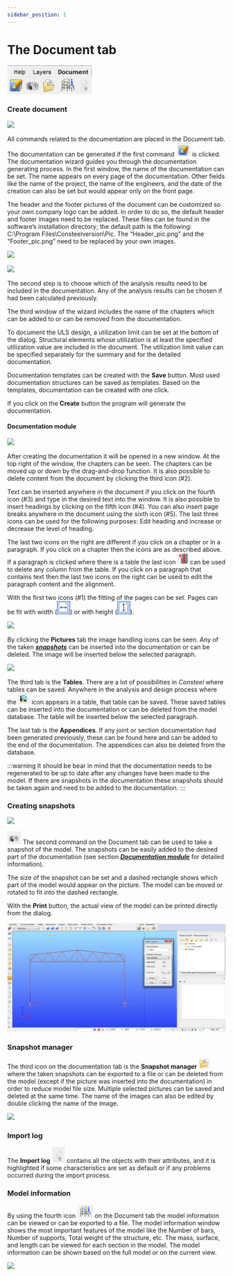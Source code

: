 ```yaml
---
sidebar_position: 1
---
```

# The Document tab



![](./img/wp-content-uploads-2021-04-13.1-Document-tab-CS17-2.png)


<!-- /wp:image -->

<!-- wp:paragraph -->

<!-- /wp:paragraph -->

<!-- wp:paragraph -->

<!-- /wp:paragraph -->

<!-- wp:heading {"level":3} -->

### Create document

<!-- /wp:heading -->

<!-- wp:image {"align":"right","id":22333,"width":468,"height":352,"sizeSlug":"full","linkDestination":"media"} -->

[![](https://Consteelsoftware.com/wp-content/uploads/2021/06/dial_doc_new_3_1.png)](./img/wp-content-uploads-2021-06-dial_doc_new_3_1.png)

<!-- /wp:image -->

<!-- wp:paragraph {"align":"justify"} -->

All commands related to the documentation are placed in the Document tab. The documentation can be generated if the first command ![](./img/wp-content-uploads-2021-04-cmd_doc_new.png) is clicked. The documentation wizard guides you through the documentation generating process. In the first window, the name of the documentation can be set. The name appears on every page of the documentation. Other fields like the name of the project, the name of the engineers, and the date of the creation can also be set but would appear only on the front page.

<!-- /wp:paragraph -->

<!-- wp:paragraph -->

The header and the footer pictures of the document can be customized so your own company logo can be added. In order to do so, the default header and footer images need to be replaced. These files can be found in the software’s installation directory; the default path is the following: C:\\Program Files\\Consteelversion\\Pic. The “Header_pic.png” and the “Footer_pic.png” need to be replaced by your own images.

<!-- /wp:paragraph -->

<!-- wp:image {"align":"right","id":22345,"width":259,"height":429,"sizeSlug":"full","linkDestination":"media"} -->

[![](https://Consteelsoftware.com/wp-content/uploads/2021/06/dial_doc_new_3_3.png)](./img/wp-content-uploads-2021-06-dial_doc_new_3_3.png)

<!-- /wp:image -->

<!-- wp:image {"align":"right","id":22339,"width":194,"height":145,"sizeSlug":"full","linkDestination":"media"} -->

[![](https://Consteelsoftware.com/wp-content/uploads/2021/06/dial_doc_new_3_2.png)](./img/wp-content-uploads-2021-06-dial_doc_new_3_2.png)

<!-- /wp:image -->

<!-- wp:paragraph -->

The second step is to choose which of the analysis results need to be included in the documentation. Any of the analysis results can be chosen if had been calculated previously.

<!-- /wp:paragraph -->

<!-- wp:paragraph {"align":"justify"} -->

The third window of the wizard includes the name of the chapters which can be added to or can be removed from the documentation.

<!-- /wp:paragraph -->

<!-- wp:paragraph {"align":"justify"} -->

To document the ULS design, a utilization limit can be set at the bottom of the dialog. Structural elements whose utilization is at least the specified utilization value are included in the document. The utilization limit value can be specified separately for the summary and for the detailed documentation.

<!-- /wp:paragraph -->

<!-- wp:paragraph {"align":"justify"} -->

Documentation templates can be created with the **Save** button. Most used documentation structures can be saved as templates. Based on the templates, documentation can be created with one click.

<!-- /wp:paragraph -->

<!-- wp:paragraph {"align":"justify"} -->

If you click on the **Create** button the program will generate the documentation.

<!-- /wp:paragraph -->

<!-- wp:spacer -->

<!-- /wp:spacer -->

<!-- wp:heading {"level":4} -->

#### Documentation module

<!-- /wp:heading -->

<!-- wp:image {"align":"right","id":9646,"width":290,"height":270,"sizeSlug":"large","linkDestination":"media"} -->

[![](https://Consteelsoftware.com/wp-content/uploads/2021/04/14-1-documentation_module.png)](./img/wp-content-uploads-2021-04-14-1-documentation_module.png)

<!-- /wp:image -->

<!-- wp:paragraph {"align":"justify"} -->

After creating the documentation it will be opened in a new window. At the top right of the window, the chapters can be seen. The chapters can be moved up or down by the drag-and-drop function. It is also possible to delete content from the document by clicking the third icon (#2).

<!-- /wp:paragraph -->

<!-- wp:paragraph {"align":"justify"} -->

Text can be inserted anywhere in the document if you click on the fourth icon (#3) and type in the desired text into the window. It is also possible to insert headings by clicking on the fifth icon (#4). You can also insert page breaks anywhere in the document using the sixth icon (#5). The last three icons can be used for the following purposes: Edit heading and increase or decrease the level of heading.

<!-- /wp:paragraph -->

<!-- wp:paragraph {"align":"justify"} -->

The last two icons on the right are different if you click on a chapter or in a paragraph. If you click on a chapter then the icons are as described above. If a paragraph is clicked where there is a table the last icon ![](./img/wp-content-uploads-2021-04-14-2-1-1-delete-column-from-the-table.png) can be used to delete any column from the table. If you click on a paragraph that contains text then the last two icons on the right can be used to edit the paragraph content and the alignment.

<!-- /wp:paragraph -->

<!-- wp:columns -->

<!-- wp:column -->

<!-- wp:paragraph -->

With the first two icons (#1) the fitting of the pages can be set. Pages can be fit with width (![](./img/wp-content-uploads-2021-04-14-1-width.png)) or with height (![](./img/wp-content-uploads-2021-04-14-1-height.png)).

<!-- /wp:paragraph -->

<!-- /wp:column -->

<!-- wp:column -->

<!-- wp:image {"align":"center","id":9653,"sizeSlug":"large","linkDestination":"media"} -->

[![](https://Consteelsoftware.com/wp-content/uploads/2021/04/14-2-total.png)](./img/wp-content-uploads-2021-04-14-2-total.png)

<!-- /wp:image -->

<!-- /wp:column -->

<!-- /wp:columns -->

<!-- wp:columns -->

<!-- wp:column -->

<!-- wp:paragraph {"align":"justify"} -->

By clicking the **Pictures** tab the image handling icons can be seen. Any of the taken _[**snapshots**](#creating-snapshots)_ can be inserted into the documentation or can be deleted. The image will be inserted below the selected paragraph.

<!-- /wp:paragraph -->

<!-- /wp:column -->

<!-- wp:column -->

<!-- wp:image {"align":"center","id":9659,"sizeSlug":"large","linkDestination":"media"} -->

[![](https://Consteelsoftware.com/wp-content/uploads/2021/04/14-2-pictures.png)](./img/wp-content-uploads-2021-04-14-2-pictures.png)

<!-- /wp:image -->

<!-- /wp:column -->

<!-- /wp:columns -->

<!-- wp:paragraph -->

The third tab is the **Tables**. There are a lot of possibilities in _Consteel_ where tables can be saved. Anywhere in the analysis and design process where the ![](./img/wp-content-uploads-2021-04-14-1-save.png) icon appears in a table, that table can be saved. These saved tables can be inserted into the documentation or can be deleted from the model database. The table will be inserted below the selected paragraph.

<!-- /wp:paragraph -->

<!-- wp:paragraph -->

The last tab is the **Appendices**. If any joint or section documentation had been generated previously, these can be found here and can be added to the end of the documentation. The appendices can also be deleted from the database.

<!-- /wp:paragraph -->

<!-- wp:image {"align":"left","id":21417,"width":76,"height":81,"sizeSlug":"full","linkDestination":"none"} -->



<!-- /wp:image -->

<!-- wp:paragraph -->
:::warning
It should be bear in mind that the documentation needs to be regenerated to be up to date after any changes have been made to the model. If there are snapshots in the documentation these snapshots should be taken again and need to be added to the documentation.
:::
<!-- /wp:paragraph -->

<!-- wp:spacer {"height":"25px"} -->

<!-- /wp:spacer -->

<!-- wp:heading {"level":3} -->

### Creating snapshots

<!-- /wp:heading -->

<!-- wp:image {"align":"right","id":22388,"width":133,"height":227,"sizeSlug":"full","linkDestination":"media"} -->

[![](https://Consteelsoftware.com/wp-content/uploads/2021/04/dia_snapshot.png)](./img/wp-content-uploads-2021-04-dia_snapshot.png)

<!-- /wp:image -->

<!-- wp:paragraph -->

![](./img/wp-content-uploads-2021-04-cmd_doc_snap.png) The second command on the Document tab can be used to take a snapshot of the model. The snapshots can be easily added to the desired part of the documentation (see section _[**Documentation module**](#documentation-module)_ for detailed information).

<!-- /wp:paragraph -->

<!-- wp:paragraph -->

The size of the snapshot can be set and a dashed rectangle shows which part of the model would appear on the picture. The model can be moved or rotated to fit into the dashed rectangle.

<!-- /wp:paragraph -->

<!-- wp:paragraph -->

With the **Print** button, the actual view of the model can be printed directly from the dialog.

<!-- /wp:paragraph -->

<!-- wp:image {"align":"center","id":9674,"sizeSlug":"large","linkDestination":"media"} -->

[![](./img/wp-content-uploads-2021-04-14-2-snapshot_print-1024x509.png)](https://Consteelsoftware.com/wp-content/uploads/2021/04/14-2-snapshot_print.png)

<!-- /wp:image -->

<!-- wp:heading {"level":3} -->

### Snapshot manager

<!-- /wp:heading -->

<!-- wp:columns -->

<!-- wp:column -->

<!-- wp:paragraph {"align":"justify"} -->

The third icon on the documentation tab is the **Snapshot manager** ![](./img/wp-content-uploads-2021-04-14-1-snapshot-manager.png) where the taken snapshots can be exported to a file or can be deleted from the model (except if the picture was inserted into the documentation) in order to reduce model file size. Multiple selected pictures can be saved and deleted at the same time. The name of the images can also be edited by double clicking the name of the image.

<!-- /wp:paragraph -->

<!-- /wp:column -->

<!-- wp:column -->

<!-- wp:image {"align":"center","id":9681,"sizeSlug":"large","linkDestination":"media"} -->

[![](https://Consteelsoftware.com/wp-content/uploads/2021/04/14-2-snapshotmanager.png)](./img/wp-content-uploads-2021-04-14-2-snapshotmanager.png)

<!-- /wp:image -->

<!-- /wp:column -->

<!-- /wp:columns -->

<!-- wp:heading {"level":3} -->

### Import log

<!-- /wp:heading -->

<!-- wp:paragraph -->

The **Import log** ![](./img/wp-content-uploads-2021-04-13.1-Document-tab-CS17-Import-log.png) contains all the objects with their attributes, and it is highlighted if some characteristics are set as default or if any problems occurred during the import process.

<!-- /wp:paragraph -->

<!-- wp:heading {"level":3} -->

### Model information

<!-- /wp:heading -->

<!-- wp:columns -->

<!-- wp:column -->

<!-- wp:paragraph {"align":"justify"} -->

By using the fourth icon ![](./img/wp-content-uploads-2021-04-cmd_modelinfo.png) on the Document tab the model information can be viewed or can be exported to a file. The model information window shows the most important features of the model like the Number of bars, Number of supports, Total weight of the structure, etc. The mass, surface, and length can be viewed for each section in the model. The model information can be shown based on the full model or on the current view.

<!-- /wp:paragraph -->

<!-- /wp:column -->

<!-- wp:column -->

<!-- wp:image {"align":"center","id":9688,"sizeSlug":"large","linkDestination":"media"} -->

[![](https://Consteelsoftware.com/wp-content/uploads/2021/04/14-2-model-information.png)](./img/wp-content-uploads-2021-04-14-2-model-information.png)

<!-- /wp:image -->

<!-- /wp:column -->

<!-- /wp:columns -->
